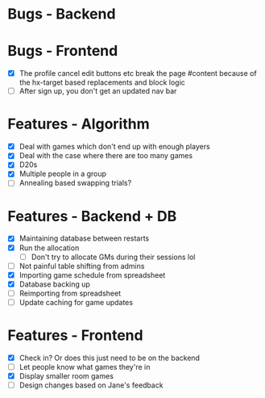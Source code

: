 # Bugs - Backend

# Bugs - Frontend

- [x] The profile cancel edit buttons etc break the page #content because of the hx-target based replacements and block logic
- [ ] After sign up, you don't get an updated nav bar

# Features - Algorithm

- [x] Deal with games which don't end up with enough players
- [x] Deal with the case where there are too many games
- [x] D20s
- [x] Multiple people in a group
- [ ] Annealing based swapping trials?

# Features - Backend + DB

- [x] Maintaining database between restarts
- [x] Run the allocation
  - [ ] Don't try to allocate GMs during their sessions lol
- [ ] Not painful table shifting from admins
- [x] Importing game schedule from spreadsheet
- [x] Database backing up
- [ ] Reimporting from spreadsheet
- [ ] Update caching for game updates

# Features - Frontend

- [x] Check in? Or does this just need to be on the backend
- [ ] Let people know what games they're in
- [x] Display smaller room games
- [ ] Design changes based on Jane's feedback
